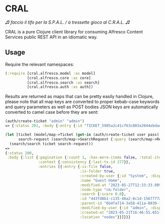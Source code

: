 # CRAL
*♫ faccio il tifo per la S.P.A.L. / a tressette gioco al C.R.A.L. ♫*

CRAL is a pure Clojure client library for consuming Alfresco Content Services public REST API in an idiomatic way.
## Usage
Require the relevant namespaces:
```clojure
(:require [cral.alfresco.model :as model]
          [cral.alfresco.core :as core]
          [cral.alfresco.search :as search]
          [cral.alfresco.auth :as auth])
```
Results are returned as maps that can be pretty easily handled in Clojure, please note that all map keys are converted to proper kebab-case keywords and query parameters as well as POST bodies JSON keys are automatically converted to camel case before they are sent: 
```clojure
(auth/create-ticket "admin" "admin")
=> {:status 201, :body {:entry {:id "TICKET_5905a2c41cf63c003a2044ebdae69aa48691fdc8", :user-id "admin"}}}

(let [ticket (model/map->Ticket (get-in (auth/create-ticket user pass) [:body :entry]))
      search-request (search/map->SearchRequest {:query (search/map->RequestQuery {:query "PATH:'app:company_home/app:guest_home'"})})]
  (search/search ticket search-request))
=>
{:status 200,
 :body {:list {:pagination {:count 1, :has-more-items false, :total-items 1, :skip-count 0, :max-items 100},
               :context {:consistency {:last-tx-id 277}},
               :entries [{:entry {:is-file false,
                                  :is-folder true,
                                  :created-by-user {:id "System", :display-name "System"},
                                  :name "Guest Home",
                                  :modified-at "2023-05-27T12:33:33.089+0000",
                                  :node-type "cm:folder",
                                  :search {:score 0.0},
                                  :id "443fd8b1-c135-48a2-8c1d-1567777aaa19",
                                  :parent-id "6b4fa714-3a58-411a-8839-179f8e01f728",
                                  :modified-by-user {:id "admin", :display-name "Administrator"},
                                  :created-at "2023-05-21T16:46:55.651+0000",
                                  :location "nodes"}}]}}}
```
